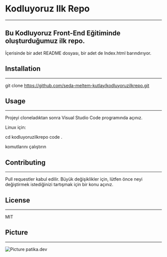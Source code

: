 # Kodluyoruz Ilk Repo
---
## Bu Kodluyoruz Front-End Eğitiminde oluşturduğumuz ilk repo. 
İçerisinde bir adet README dosyası, bir adet de Index.html barındırıyor.

## Installation
---

git clone https://github.com/seda-meltem-kutlay/kodluyoruzilkrepo.git


## Usage 
---
Projeyi cloneladıktan sonra Visual Studio Code programında açınız.

Linux için:

cd kodluyoruzilkrepo
code .

komutlarını çalıştırın

## Contributing
---
Pull requestler kabul edilir. Büyük değişiklikler için, lütfen önce neyi değiştirmek istediğinizi tartışmak için bir konu açınız.

## License
---
MIT
## Picture
---
![Picture](https://avatars.githubusercontent.com/u/30476529?s=280&v=4)
patika.dev
